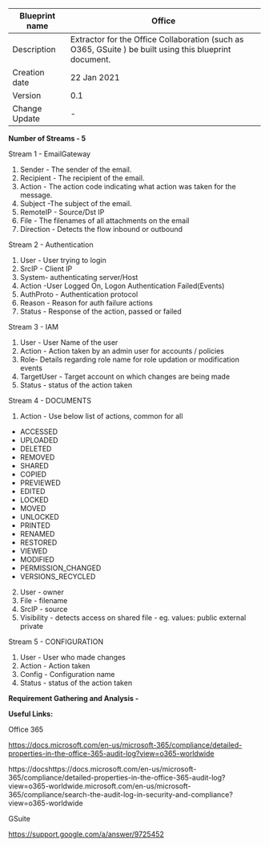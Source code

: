 | Blueprint name          | Office                                                                                                 |
| ----------------------- | ------------------------------------------------------------------------------------------------------ |
| Description             | Extractor for the Office Collaboration (such as O365, GSuite ) be built using this blueprint document. |
| Creation date | 22 Jan 2021                                                                                            |
| Version                 | 0.1                                                                                                |
| Change Update           | -                                                                               |

**Number of Streams - 5**

Stream 1 - EmailGateway

1. Sender - The sender of the email.
2. Recipient - The recipient of the email.
3. Action - The action code indicating what action was taken for the message.
4. Subject -The subject of the email.
5. RemoteIP - Source/Dst IP
6. File - The filenames of all attachments on the email
7. Direction - Detects the flow inbound or outbound

Stream 2 - Authentication

1. User - User trying to login
2. SrcIP - Client IP
3. System- authenticating server/Host
4. Action -User Logged On, Logon Authentication Failed(Events)
5. AuthProto - Authentication protocol
6. Reason - Reason for auth failure actions
7. Status - Response of the action, passed or failed

Stream 3 - IAM

1. User - User Name of the user
2. Action - Action taken by an admin user for accounts / policies
3. Role- Details regarding role name for role updation or modification events
4. TargetUser - Target account on which changes are being made
5. Status - status of the action taken

Stream 4  - DOCUMENTS 

1. Action	- Use below list of actions, common for all
* ACCESSED
* UPLOADED
* DELETED
* REMOVED
* SHARED
* COPIED
* PREVIEWED
* EDITED
* LOCKED
* MOVED
* UNLOCKED
* PRINTED
* RENAMED
* RESTORED
* VIEWED
* MODIFIED
* PERMISSION_CHANGED
* VERSIONS_RECYCLED
2. User - owner
3. File - filename	
4. SrcIP - source	
5. Visibility - detects access on shared file - eg. values: public external private	

Stream 5 - CONFIGURATION

1. User - User who made changes
2. Action - Action taken
3. Config - Configuration name
4. Status - status of the action taken

**Requirement Gathering and Analysis -**

**Useful Links:**

Office 365

https://docs.microsoft.com/en-us/microsoft-365/compliance/detailed-properties-in-the-office-365-audit-log?view=o365-worldwide

https://docshttps://docs.microsoft.com/en-us/microsoft-365/compliance/detailed-properties-in-the-office-365-audit-log?view=o365-worldwide.microsoft.com/en-us/microsoft-365/compliance/search-the-audit-log-in-security-and-compliance?view=o365-worldwide

GSuite

https://support.google.com/a/answer/9725452
